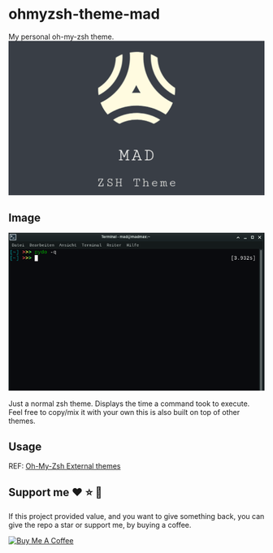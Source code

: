 # ohmyzsh-theme-mad
My personal oh-my-zsh theme.
![logo](https://raw.githubusercontent.com//MartinWie/ohmyzsh-theme-mad/master/logo.png)

## Image
![mad](https://raw.githubusercontent.com//MartinWie/ohmyzsh-theme-mad/master/mad.png)

Just a normal zsh theme.
Displays the time a command took to execute. Feel free to copy/mix it with your own this is also built on top of other themes.

## Usage
REF: [Oh-My-Zsh External themes](https://github.com/ohmyzsh/ohmyzsh/wiki/External-themes)

## Support me :heart: :star: :money_with_wings:
If this project provided value, and you want to give something back, you can give the repo a star or support me, by buying a coffee.

<a href="https://buymeacoffee.com/MartinWie" target="_blank"><img src="https://cdn.buymeacoffee.com/buttons/v2/default-blue.png" alt="Buy Me A Coffee" width="170"></a>
